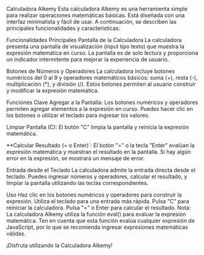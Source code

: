 
Calculadora Alkemy
Esta calculadora Alkemy es una herramienta simple para realizar operaciones matemáticas básicas. Está diseñada con una interfaz minimalista y fácil de usar. A continuación, se describen las principales funcionalidades y características:

Funcionalidades Principales
Pantalla de la Calculadora
La calculadora presenta una pantalla de visualización (input tipo texto) que muestra la expresión matemática en curso. La pantalla es de solo lectura y proporciona un indicador intermitente para mejorar la experiencia de usuario.

Botones de Números y Operadores
La calculadora incluye botones numéricos del 0 al 9 y operadores matemáticos básicos: suma (+), resta (-), multiplicación (*), y división (/). Estos botones permiten al usuario construir y modificar la expresión matemática.

Funciones Clave
Agregar a la Pantalla: Los botones numéricos y operadores permiten agregar elementos a la expresión en curso. Puedes hacer clic en los botones o utilizar el teclado para ingresar los valores.

Limpiar Pantalla (C): El botón "C" limpia la pantalla y reinicia la expresión matemática.

**Calcular Resultado (= o Enter)`: El botón "=" o la tecla "Enter" evalúan la expresión matemática y muestran el resultado en la pantalla. Si hay algún error en la expresión, se mostrará un mensaje de error.

Entrada desde el Teclado
La calculadora admite la entrada directa desde el teclado. Puedes ingresar números y operadores, calcular el resultado, y limpiar la pantalla utilizando las teclas correspondientes.

Uso
Haz clic en los botones numéricos y operadores para construir la expresión.
Utiliza el teclado para una entrada más rápida.
Pulsa "C" para reiniciar la calculadora.
Pulsa "=" o Enter para calcular el resultado.
Nota: La calculadora Alkemy utiliza la función eval() para evaluar la expresión matemática. Ten en cuenta que esta función evalúa cualquier expresión de JavaScript, por lo que se recomienda ingresar expresiones matemáticas válidas.

¡Disfruta utilizando la Calculadora Alkemy!
